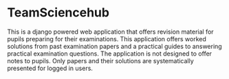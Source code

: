 # TeamSciencehub
This is a django powered  web application that offers revision material for pupils preparing for their examinations.
This application offers worked solutions from past examination papers and a practical guides to answering practical examination questions.
The application is not designed to offer notes to pupils. 
Only papers and their solutions are systematically presented for logged in users.
